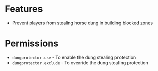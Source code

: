 # Features
* Prevent players from stealing horse dung in building blocked zones

# Permissions
* `dungprotector.use` - To enable the dung stealing protection
* `dungprotector.exclude` - To override the dung stealing protection